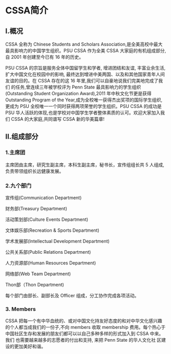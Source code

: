 # CSSA简介

## I.概况

  
CSSA 全称为 Chinese Students and Scholars Association,是全美高校中最大最具影响力的中国学生组织。PSU CSSA 作为全美 CSSA 大家庭的有机组成部分,自 2001 年创建至今已有 16 年的历史。

PSU CSSA 的宗旨是服务全体中国留学生和学者, 增进团结和友谊, 丰富业余生活, 扩大中国文化在校园中的影响, 最终达到增进中美两国、以及和其他国家青年人间 友谊的目的。在 CSSA 存在的这 16 年里,我们可以自豪地说我们完美地完成了我们 的任务,曾连续三年被学校评为 Penn State 最具影响力的学生组织\(Outstanding Student Organization Award\),2011 年中秋文化节更是获得 Outstanding Program of the Year,成为全校唯一获得杰出奖项的国际学生组织,更成为 PSU 全校唯一一个同时获得两项荣誉的学生组织。PSU CSSA 的成功是 PSU 华人活跃的体现,也是学校对中国学生学者整体素质的认可。欢迎大家加入我们 CSSA 的大家庭,共同谱写 CSSA 新的华美篇章!

## II.组成部分

### 1.主席团

主席团由主席，研究生副主席，本科生副主席，秘书长，宣传组组长共 5 人组成,负责带领组织长远健康发展。

### 2.九个部门

宣传组\(Communication Department\)

财务部\(Treasury Department\)

活动策划部\(Culture Events Department\) 

文体娱乐部\(Recreation & Sports Department\) 

学术发展部\(Intellectual Development Department\)

公共关系部\(Public Relations Department\)

人力资源部\(Human Resources Department\)

网络部\(Web Team Department\)

Thon部（Thon Department\)

每个部门由部长、副部长及 Officer 组成，分工协作完成各项活动。

### 3. Members

CSSA 把每一个有中华血统的、或对中国文化持友好态度的和对中华文化感兴趣 的个人都当成我们的一份子,不向 members 收取 membership 费用。每个热心于 中国社区生存和发展的朋友们都可以以自己多种多样的形式加入到 CSSA 中来。 我们 也需要越来越多的志愿者的付出和支持, 来把 Penn State 的华人文化社 区建设的更加美好和谐。



